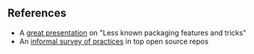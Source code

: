 ## References

* A [great presentation](https://blog.ionelmc.ro/presentations/packaging/#slide:1) on "Less known packaging features and tricks"
* An [informal survey of practices](https://bl.ocks.org/crccheck/3794099) in top open source repos 
